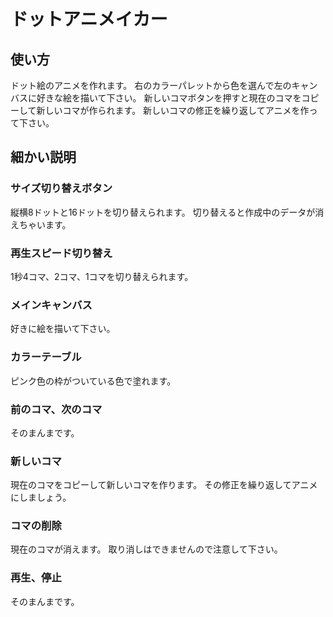 # ドットアニメイカー
## 使い方
ドット絵のアニメを作れます。
右のカラーパレットから色を選んで左のキャンバスに好きな絵を描いて下さい。
新しいコマボタンを押すと現在のコマをコピーして新しいコマが作られます。
新しいコマの修正を繰り返してアニメを作って下さい。
## 細かい説明
### サイズ切り替えボタン
縦横8ドットと16ドットを切り替えられます。
切り替えると作成中のデータが消えちゃいます。
### 再生スピード切り替え
1秒4コマ、2コマ、1コマを切り替えられます。
### メインキャンバス
好きに絵を描いて下さい。
### カラーテーブル
ピンク色の枠がついている色で塗れます。
### 前のコマ、次のコマ
そのまんまです。
### 新しいコマ
現在のコマをコピーして新しいコマを作ります。
その修正を繰り返してアニメにしましょう。
### コマの削除
現在のコマが消えます。
取り消しはできませんので注意して下さい。
### 再生、停止
そのまんまです。
